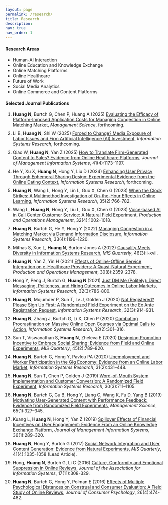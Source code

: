 ```yaml
---
layout: page
permalink: /research/
title: Research
description: 
nav: true
nav_order: 1
---
```



#### Research Areas

<ul style="list-style-type: disc;">
  <li>Human-AI Interaction</li>
  <li>Online Education and Knowledge Exchange</li>
  <li>Online Matching Platforms</li>
  <li>Online Healthcare</li>
  <li>Future of Work</li>
  <li>Social Media Analytics</li>
  <li>Online Commerce and Content Platforms</li>
</ul>
 

#### Selected Journal Publications

<ol style="list-style-type: decimal;">
  <li style="margin-bottom: 10px;"><b>Huang N</b>, Burtch G, Chen P, Huang A (2025) <a href="  ">Evaluating the Efficacy of Platform-Imposed Application Costs for Managing Congestion in Online Matching Market</a>, <em>Management Science</em>, forthcoming.</li>  
  <li style="margin-bottom: 10px;">Li B, <b>Huang N</b>, Shi W (2025) <a href="  ">Forced to Change? Media Exposure of Labor Issues and Firm Artificial Intelligence (AI) Investment</a>, <em>Information Systems Research</em>, forthcoming.</li>	
  <li style="margin-bottom: 10px;">Qiao W, <b>Huang N</b>, Yan Z (2025) <a href="https://www.tandfonline.com/doi/full/10.1080/07421222.2024.2415767">How to Translate Firm-Generated Content to Sales? Evidence from Online Healthcare Platforms</a>, <em>Journal of Management Information Systems</em>, 41(4):1173–1197.</li>
  <li style="margin-bottom: 10px;">He Y, Xu X, <b>Huang N</b>, Hong Y, Liu D (2024) <a href="https://pubsonline.informs.org/doi/10.1287/isre.2021.0379">Enhancing User Privacy Through Ephemeral Sharing Design: Experimental Evidence from the Online Dating Context</a>, <em>Information Systems Research</em>, forthcoming.</li>
  <li style="margin-bottom: 10px;"><b>Huang N</b>, Wang L, Hong Y, Lin L, Guo X, Chen G (2023) <a href="https://pubsonline.informs.org/doi/full/10.1287/isre.2023.1234">When the Clock Strikes: A Multimethod Investigation of On-the-Hour Effects in Online Learning</a>, <em>Information Systems Research</em>, 35(2):766-782.</li>
  <li style="margin-bottom: 10px;">Wang L, <b>Huang N</b>, Hong Y, Liu L, Guo X, Chen G (2023) <a href="https://onlinelibrary.wiley.com/doi/10.1111/poms.13953">Voice-based AI in Call Center Customer Service: A Natural Field Experiment</a>, <em>Production and Operations Management</em>, 32(4):1002–1018.</li>
  <li style="margin-bottom: 10px;"><b>Huang N</b>, Burtch G, He Y, Hong Y (2022) <a href="https://pubsonline.informs.org/doi/10.1287/isre.2022.1148">Managing Congestion in a Matching Market via Demand Information Disclosure</a>, <em>Information Systems Research</em>, 33(4):1196–1220.</li>
  <li style="margin-bottom: 10px;">Mithas S, Xue L, <b>Huang N</b>, Burton-Jones A (2022) <a href="https://misq.umn.edu/misq/downloads/download/editorial/759/">Causality Meets Diversity in Information Systems Research</a>, <em>MIS Quarterly</em>, 46(3):i-xvii.</li>
  <li style="margin-bottom: 10px;"><b>Huang N</b>, Yan Z, Yin H (2021) <a href="https://onlinelibrary.wiley.com/doi/abs/10.1111/poms.13381">Effects of Online-Offline Service Integration on e-Healthcare Providers: A Quasi-Natural Experiment</a>, <em>Production and Operations Management</em>, 30(8):2359-2378.</li>
  <li style="margin-bottom: 10px;">Hong Y, Peng J, Burtch G, <b>Huang N</b> (2021) <a href="https://pubsonline.informs.org/doi/10.1287/isre.2021.1003">Just DM Me (Politely): Direct Messaging, Politeness, and Hiring Outcomes in Online Labor Markets</a>, <em>Information Systems Research</em>, 32(3):786-800.</li>
  <li style="margin-bottom: 10px;"><b>Huang N</b>, Mojumder P, Sun T, Lv J, Golden J (2020) <a href="https://pubsonline.informs.org/doi/10.1287/isre.2021.0999">Not Registered? Please Sign Up First: A Randomized Field Experiment on the Ex Ante Registration Request</a>, <em>Information Systems Research</em>, 32(3):914-931.</li>
  <li style="margin-bottom: 10px;"><b>Huang N</b>, Zhang J, Burtch G, Li X, Chen P (2020) <a href="https://pubsonline.informs.org/doi/abs/10.1287/isre.2020.0974">Combating Procrastination on Massive Online Open Courses via Optimal Calls to Action</a>, <em>Information Systems Research</em>, 32(2):301–316.</li>
  <li style="margin-bottom: 10px;">Sun T, Viswanathan S, <b>Huang N</b>, Zheleva E (2020) <a href="https://misq.umn.edu/designing-promotional-incentives-to-embrace-social-sharing-evidence-from-field-and-online-experiments.html">Designing Promotion Incentive to Embrace Social Sharing: Evidence from Field and Online Experiments</a>, <em>MIS Quarterly</em>, 45(2):789–820.</li>
  <li style="margin-bottom: 10px;"><b>Huang N</b>, Burtch G, Hong Y, Pavlou PA (2020) <a href="https://pubsonline.informs.org/doi/abs/10.1287/isre.2019.0896">Unemployment and Worker Participation in the Gig Economy: Evidence from an Online Labor Market</a>, <em>Information Systems Research</em>, 31(2):431–448.</li>
  <li style="margin-bottom: 10px;"><b>Huang N</b>, Sun T, Chen P, Golden J (2019) <a href="https://pubsonline.informs.org/doi/abs/10.1287/isre.2018.0832">Word-of-Mouth System Implementation and Customer Conversion: A Randomized Field Experiment</a>, <em>Information Systems Research</em>, 30(3):711–1105.</li>
  <li style="margin-bottom: 10px;"><b>Huang N</b>, Burtch G, Gu B, Hong Y, Liang C, Wang K, Fu D, Yang B (2019) <a href="https://pubsonline.informs.org/doi/10.1287/mnsc.2017.2944">Motivating User-Generated Content with Performance Feedback: Evidence from Randomized Field Experiments</a>, <em>Management Science</em>, 65(1):327–345.</li>
  <li style="margin-bottom: 10px;">Kuang L, <b>Huang N</b>, Hong Y, Yan Z (2019) <a href="https://www.tandfonline.com/doi/abs/10.1080/07421222.2018.1550564?journalCode=mmis20">Spillover Effects of Financial Incentives on User Engagement: Evidence From an Online Knowledge Exchange Platform</a>, <em>Journal of Management Information Systems</em>, 36(1):289–320.</li>
  <li style="margin-bottom: 10px;"><b>Huang N</b>, Hong Y, Burtch G (2017) <a href="https://misq.org/social-network-integration-and-user-content-generation-evidence-from-natural-experiments.html">Social Network Integration and User Content Generation: Evidence from Natural Experiments</a>, <em>MIS Quarterly</em>, 41(4):1035-1058 (Lead Article).</li>
  <li style="margin-bottom: 10px;">Hong, <b>Huang N</b>, Burtch G, Li C (2016) <a href="http://aisel.aisnet.org/jais/vol17/iss11/2/">Culture, Conformity and Emotional Suppression in Online Reviews</a>, <em>Journal of the Association for Information Systems</em>, 17(11):308-329.</li>
  <li style="margin-bottom: 10px;"><b>Huang N</b>, Burtch G, Hong Y, Polman E (2016) <a href="https://doi.org/10.1016/j.jcps.2016.03.001">Effects of Multiple Psychological Distances on Construal and Consumer Evaluation: A Field Study of Online Reviews</a>, <em>Journal of Consumer Psychology</em>, 26(4):474-482.</li>
</ol>

